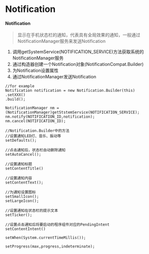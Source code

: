 # Notification

#### Notification

> 显示在手机状态栏的通知，代表具有全局效果的通知，一般通过NotificationManager服务来发送Notification

1. 调用getSystemService(NOTIFICATION_SERVICE)方法获取系统的NotificationManager服务
2. 通过构造器创建一个Notification对象(NotificationCompat.Builder)
3. 为Notification设置属性
4. 通过NotificationManager发送Notification

```
//for example
Notification notification = new Notification.Builder(this)
.setXXX()
.build();

NotificationManager nm = (NotificationManager)getStstemService(NOTIFICATION_SERVICE);
nm.notify(NOTIFICATION_ID,notification);
nm.cancel(NOTIFICATION_ID);
```



```
//Notification.Builder中的方法
//设置通知LED灯、音乐、振动等
setDefaults();

//点击通知后，状态栏自动删除通知
setAutoCancel();

//设置通知标题
setContentTitle()

//设置通知内容
setContentText();

//为通知设置图标
setSmallIcon();
setLargeIcon();

//设置通知在状态栏的提示文本
setTicker();

//设置点击通知后将要启动的程序组件对应的PendingIntent
setContentIntent()

setWhen(System.currentTimeMillis());

setProgress(max,progress,indeterminate);
```

